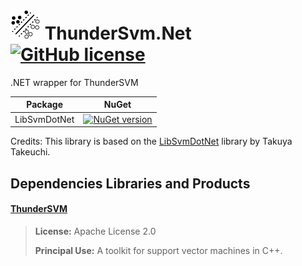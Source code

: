 # ![Alt text](nuget/svm48.png "ThunderSvm.Net") ThunderSvm.Net [![GitHub license](https://img.shields.io/github/license/mashape/apistatus.svg)]()
 
.NET wrapper for ThunderSVM

|Package|NuGet|
|---|---|
|LibSvmDotNet|[![NuGet version](https://img.shields.io/nuget/v/ThunderSvmDotNet.svg)](https://www.nuget.org/packages/ThunderSvmDotNet)|

Credits: This library is based on the [LibSvmDotNet](https://github.com/takuya-takeuchi/LibSvmDotNet) library by Takuya Takeuchi.

## Dependencies Libraries and Products

#### [ThunderSVM](https://github.com/Xtra-Computing/thundersvm)

> **License:** Apache License 2.0
> 
> **Principal Use:** A toolkit for support vector machines in C++.
